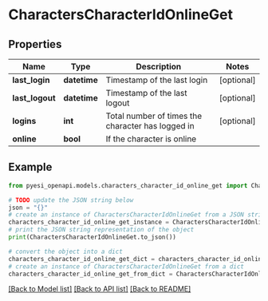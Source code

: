 # CharactersCharacterIdOnlineGet


## Properties

Name | Type | Description | Notes
------------ | ------------- | ------------- | -------------
**last_login** | **datetime** | Timestamp of the last login | [optional] 
**last_logout** | **datetime** | Timestamp of the last logout | [optional] 
**logins** | **int** | Total number of times the character has logged in | [optional] 
**online** | **bool** | If the character is online | 

## Example

```python
from pyesi_openapi.models.characters_character_id_online_get import CharactersCharacterIdOnlineGet

# TODO update the JSON string below
json = "{}"
# create an instance of CharactersCharacterIdOnlineGet from a JSON string
characters_character_id_online_get_instance = CharactersCharacterIdOnlineGet.from_json(json)
# print the JSON string representation of the object
print(CharactersCharacterIdOnlineGet.to_json())

# convert the object into a dict
characters_character_id_online_get_dict = characters_character_id_online_get_instance.to_dict()
# create an instance of CharactersCharacterIdOnlineGet from a dict
characters_character_id_online_get_from_dict = CharactersCharacterIdOnlineGet.from_dict(characters_character_id_online_get_dict)
```
[[Back to Model list]](../README.md#documentation-for-models) [[Back to API list]](../README.md#documentation-for-api-endpoints) [[Back to README]](../README.md)


